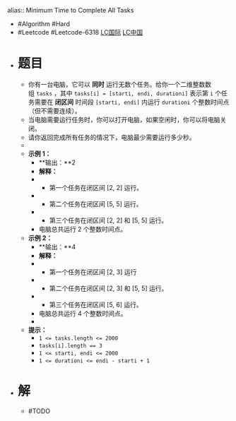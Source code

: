 alias:: Minimum Time to Complete All Tasks

- #Algorithm #Hard
- #Leetcode #Leetcode-6318 [LC国际](https://leetcode.com/problems/minimum-time-to-complete-all-tasks/) [LC中国](https://leetcode.cn/problems/minimum-time-to-complete-all-tasks/)
- # 题目
	- 你有一台电脑，它可以 **同时** 运行无数个任务。给你一个二维整数数组 `tasks` ，其中 `tasks[i] = [starti, endi, durationi]` 表示第 `i` 个任务需要在 **闭区间** 时间段 `[starti, endi]` 内运行 `durationi` 个整数时间点（但不需要连续）。
	- 当电脑需要运行任务时，你可以打开电脑，如果空闲时，你可以将电脑关闭。
	- 请你返回完成所有任务的情况下，电脑最少需要运行多少秒。
	-
	- **示例 1：**
		- **输出：**2
		- **解释：**
		- - 第一个任务在闭区间 [2, 2] 运行。
		- - 第二个任务在闭区间 [5, 5] 运行。
		- - 第三个任务在闭区间 [2, 2] 和 [5, 5] 运行。
		- 电脑总共运行 2 个整数时间点。
	- **示例 2：**
		- **输出：**4
		- **解释：**
		- - 第一个任务在闭区间 [2, 3] 运行
		- - 第二个任务在闭区间 [2, 3] 和 [5, 5] 运行。
		- - 第三个任务在闭区间 [5, 6] 运行。
		- 电脑总共运行 4 个整数时间点。
		-
	- **提示：**
		- `1 <= tasks.length <= 2000`
		- `tasks[i].length == 3`
		- `1 <= starti, endi <= 2000`
		- `1 <= durationi <= endi - starti + 1`
- # 解
	- #TODO
